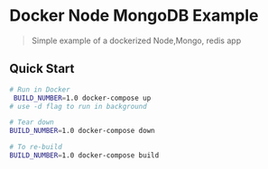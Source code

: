 # Docker Node MongoDB Example

> Simple example of a dockerized Node,Mongo, redis app

## Quick Start

```bash
# Run in Docker
 BUILD_NUMBER=1.0 docker-compose up
# use -d flag to run in background

# Tear down
BUILD_NUMBER=1.0 docker-compose down

# To re-build
BUILD_NUMBER=1.0 docker-compose build
```